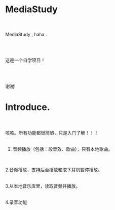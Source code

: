 
# MediaStudy

<br /><br />
MediaStudy , haha .<br />

<br /><br />

这是一个自学项目！<br />

<br /><br />

谢谢!<br />


# Introduce.
<br /><br />
     咳咳。所有功能都很简陋，只是入门了解！！！<br />
<br />

  1. 音频播放（包括：段音效、歌曲），只有本地歌曲。<br />
<br />

  2.音频播放，支持后台播放和取下耳机暂停播放。<br />
<br />

  3.从本地音乐库里，读取音频并播放。<br />
<br />

  4.录音功能


















